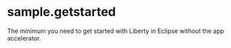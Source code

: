# sample.getstarted
The minimum you need to get started with Liberty in Eclipse without the app accelerator.
